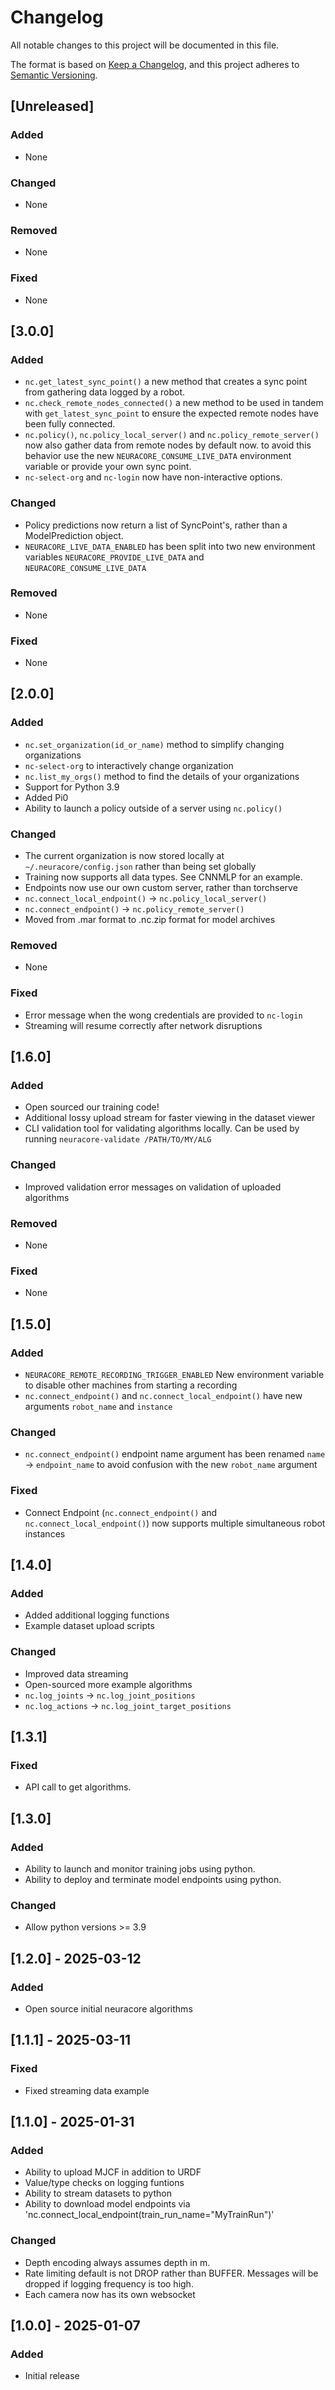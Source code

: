 # Changelog

All notable changes to this project will be documented in this file.

The format is based on [Keep a Changelog](https://keepachangelog.com/en/1.1.0/),
and this project adheres to [Semantic Versioning](https://semver.org/spec/v2.0.0.html).


## [Unreleased]

### Added

- None

### Changed

- None

### Removed

- None

### Fixed

- None


## [3.0.0]

### Added

- `nc.get_latest_sync_point()` a new method that creates a sync point from gathering data logged by a robot. 
- `nc.check_remote_nodes_connected()` a new method to be used in tandem with `get_latest_sync_point` to ensure the expected remote nodes have been fully connected.
- `nc.policy()`, `nc.policy_local_server()` and `nc.policy_remote_server()` now also gather data from remote nodes by default now. to avoid this behavior use the new `NEURACORE_CONSUME_LIVE_DATA` environment variable or provide your own sync point.
- `nc-select-org` and `nc-login` now have non-interactive options.

### Changed

- Policy predictions now return a list of SyncPoint's, rather than a ModelPrediction object.
- `NEURACORE_LIVE_DATA_ENABLED` has been split into two new environment variables `NEURACORE_PROVIDE_LIVE_DATA` and `NEURACORE_CONSUME_LIVE_DATA`

### Removed

- None

### Fixed

- None


## [2.0.0]

### Added

- `nc.set_organization(id_or_name)` method to simplify changing organizations
- `nc-select-org` to interactively change organization
- `nc.list_my_orgs()` method to find the details of your organizations
- Support for Python 3.9
- Added Pi0
- Ability to launch a policy outside of a server using `nc.policy()`

### Changed

- The current organization is now stored locally at `~/.neuracore/config.json` rather than being set globally
- Training now supports all data types. See CNNMLP for an example.
- Endpoints now use our own custom server, rather than torchserve
- `nc.connect_local_endpoint()` -> `nc.policy_local_server()`
- `nc.connect_endpoint()` -> `nc.policy_remote_server()`
- Moved from .mar format to .nc.zip format for model archives

### Removed

- None

### Fixed

- Error message when the wong credentials are provided to `nc-login` 
- Streaming will resume correctly after network disruptions


## [1.6.0]

### Added

- Open sourced our training code!
- Additional lossy upload stream for faster viewing in the dataset viewer
- CLI validation tool for validating algorithms locally. Can be used by running `neuracore-validate /PATH/TO/MY/ALG`

### Changed

- Improved validation error messages on validation of uploaded algorithms

### Removed

- None

### Fixed

- None


## [1.5.0]

### Added

- `NEURACORE_REMOTE_RECORDING_TRIGGER_ENABLED` New environment variable to disable other machines from starting a recording
- `nc.connect_endpoint()` and `nc.connect_local_endpoint()` have new arguments `robot_name` and `instance`

### Changed

- `nc.connect_endpoint()` endpoint name argument has been renamed `name` -> `endpoint_name` to avoid confusion with the new `robot_name` argument

### Fixed

- Connect Endpoint (`nc.connect_endpoint()` and `nc.connect_local_endpoint()`) now supports multiple simultaneous robot instances


## [1.4.0]

### Added

- Added additional logging functions
- Example dataset upload scripts

### Changed

- Improved data streaming
- Open-sourced more example algorithms
- `nc.log_joints` -> `nc.log_joint_positions`
- `nc.log_actions` -> `nc.log_joint_target_positions`



## [1.3.1]

### Fixed

- API call to get algorithms.


## [1.3.0] 

### Added

- Ability to launch and monitor training jobs using python.
- Ability to deploy and terminate model endpoints using python.

### Changed

- Allow python versions >= 3.9


## [1.2.0] - 2025-03-12

### Added

- Open source initial neuracore algorithms


## [1.1.1] - 2025-03-11

### Fixed

- Fixed streaming data example


## [1.1.0] - 2025-01-31

### Added

- Ability to upload MJCF in addition to URDF
- Value/type checks on logging funtions
- Ability to stream datasets to python
- Ability to download model endpoints via 'nc.connect_local_endpoint(train_run_name="MyTrainRun")'

### Changed

- Depth encoding always assumes depth in m.
- Rate limiting default is not DROP rather than BUFFER. Messages will be dropped if logging frequency is too high. 
- Each camera now has its own websocket


## [1.0.0] - 2025-01-07

### Added

- Initial release
